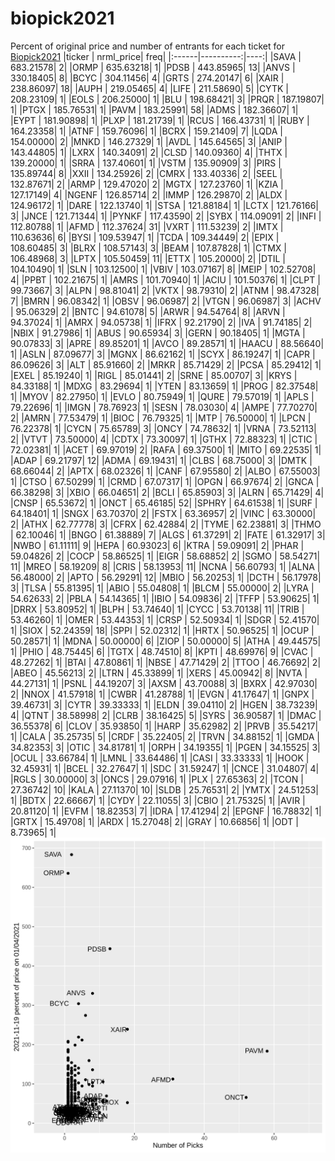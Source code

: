 # biopick2021
Percent of original price and number of entrants for each ticket for [Biopick2021](https://twitter.com/hashtag/Biopick2021)
|ticker | nrml_price| freq|
|:------|----------:|----:|
|SAVA   |  683.21578|    2|
|ORMP   |  635.63218|    1|
|PDSB   |  443.85965|   13|
|ANVS   |  330.18405|    8|
|BCYC   |  304.11456|    4|
|GRTS   |  274.20147|    6|
|XAIR   |  238.86097|   18|
|AUPH   |  219.05465|    4|
|LIFE   |  211.58690|    5|
|CYTK   |  208.23109|    1|
|EOLS   |  206.25000|    1|
|BLU    |  198.68421|    3|
|PRQR   |  187.19807|    1|
|PTGX   |  185.76531|    1|
|PAVM   |  183.25991|   58|
|ADMS   |  182.36607|    1|
|EYPT   |  181.90898|    1|
|PLXP   |  181.21739|    1|
|RCUS   |  166.43731|    1|
|RUBY   |  164.23358|    1|
|ATNF   |  159.76096|    1|
|BCRX   |  159.21409|    7|
|LQDA   |  154.00000|    2|
|MNKD   |  146.27329|    1|
|AVDL   |  145.64565|    3|
|ANIP   |  143.44805|    1|
|LXRX   |  140.34091|    2|
|CLSD   |  140.09360|    4|
|THTX   |  139.20000|    1|
|SRRA   |  137.40601|    1|
|VSTM   |  135.90909|    3|
|PIRS   |  135.89744|    8|
|XXII   |  134.25926|    2|
|CMRX   |  133.40336|    2|
|SEEL   |  132.87671|    2|
|ARMP   |  129.47020|    2|
|MGTX   |  127.23760|    1|
|KZIA   |  127.17149|    4|
|NGENF  |  126.85714|    2|
|IMMP   |  126.29870|    2|
|ALDX   |  124.96172|    1|
|DARE   |  122.13740|    1|
|STSA   |  121.88184|    1|
|LCTX   |  121.76166|    3|
|JNCE   |  121.71344|    1|
|PYNKF  |  117.43590|    2|
|SYBX   |  114.09091|    2|
|INFI   |  112.80788|    1|
|AFMD   |  112.37624|   31|
|VXRT   |  111.53239|    2|
|IMTX   |  110.63636|    6|
|BYSI   |  109.53947|    1|
|TCDA   |  109.34449|    2|
|EPIX   |  108.60485|    3|
|BLRX   |  108.57143|    3|
|BEAM   |  107.87828|    1|
|CTMX   |  106.48968|    3|
|LPTX   |  105.50459|   11|
|ETTX   |  105.20000|    2|
|DTIL   |  104.10490|    1|
|SLN    |  103.12500|    1|
|VBIV   |  103.07167|    8|
|MEIP   |  102.52708|    4|
|PPBT   |  102.21675|    1|
|AMRS   |  101.70940|    1|
|ACIU   |  101.50376|    1|
|CLPT   |   99.73667|    3|
|ALPN   |   98.81041|    2|
|VKTX   |   98.79310|    2|
|ATNM   |   98.47328|    7|
|BMRN   |   96.08342|    1|
|OBSV   |   96.06987|    2|
|VTGN   |   96.06987|    3|
|ACHV   |   95.06329|    2|
|BNTC   |   94.61078|    5|
|ARWR   |   94.54764|    8|
|ARVN   |   94.37024|    1|
|AMRX   |   94.05738|    1|
|IFRX   |   92.21790|    2|
|IVA    |   91.74185|    2|
|NBIX   |   91.27986|    1|
|ABUS   |   90.65934|    3|
|GERN   |   90.18405|    1|
|MGTA   |   90.07833|    3|
|APRE   |   89.85201|    1|
|AVCO   |   89.28571|    1|
|HAACU  |   88.56640|    1|
|ASLN   |   87.09677|    3|
|MGNX   |   86.62162|    1|
|SCYX   |   86.19247|    1|
|CAPR   |   86.09626|    3|
|ALT    |   85.91660|    2|
|MRKR   |   85.71429|    2|
|PCSA   |   85.29412|    1|
|EXEL   |   85.19240|    1|
|RIGL   |   85.01441|    2|
|SRNE   |   85.00707|    3|
|KRYS   |   84.33188|    1|
|MDXG   |   83.29694|    1|
|YTEN   |   83.13659|    1|
|PROG   |   82.37548|    1|
|MYOV   |   82.27950|    1|
|EVLO   |   80.75949|    1|
|QURE   |   79.57019|    1|
|APLS   |   79.22696|    1|
|IMGN   |   78.76923|    1|
|SESN   |   78.03030|    4|
|AMPE   |   77.70270|    2|
|AMRN   |   77.53479|    1|
|BIOC   |   76.79325|    1|
|MTP    |   76.50000|    1|
|LPCN   |   76.22378|    1|
|CYCN   |   75.65789|    3|
|ONCY   |   74.78632|    1|
|VRNA   |   73.52113|    2|
|VTVT   |   73.50000|    4|
|CDTX   |   73.30097|    1|
|GTHX   |   72.88323|    1|
|CTIC   |   72.02381|    1|
|ACET   |   69.97019|    2|
|RAFA   |   69.37500|    1|
|MITO   |   69.22535|    1|
|ADAP   |   69.21797|   12|
|ADMA   |   69.19431|    1|
|CLBS   |   68.75000|    3|
|DMTK   |   68.66044|    2|
|APTX   |   68.02326|    1|
|CANF   |   67.95580|    2|
|ALBO   |   67.55003|    1|
|CTSO   |   67.50299|    1|
|CRMD   |   67.07317|    1|
|OPGN   |   66.97674|    2|
|GNCA   |   66.38298|    3|
|XBIO   |   66.04651|    2|
|BCLI   |   65.85903|    3|
|ALRN   |   65.71429|    4|
|CNSP   |   65.53672|    1|
|ONCT   |   65.46185|   52|
|SPHRY  |   64.61538|    1|
|SURF   |   64.18401|    1|
|SNGX   |   63.70370|    2|
|FSTX   |   63.36957|    2|
|VINC   |   63.30000|    2|
|ATHX   |   62.77778|    3|
|CFRX   |   62.42884|    2|
|TYME   |   62.23881|    3|
|THMO   |   62.10046|    1|
|BNGO   |   61.38889|    7|
|ALGS   |   61.37291|    2|
|FATE   |   61.32917|    3|
|NWBO   |   61.11111|    9|
|HEPA   |   60.93023|    6|
|KTRA   |   59.09091|    2|
|PHAR   |   59.04826|    2|
|COCP   |   58.86525|    1|
|EIGR   |   58.68852|    2|
|SGMO   |   58.54271|   11|
|MREO   |   58.19209|    8|
|CRIS   |   58.13953|   11|
|NCNA   |   56.60793|    1|
|ALNA   |   56.48000|    2|
|APTO   |   56.29291|   12|
|MBIO   |   56.20253|    1|
|DCTH   |   56.17978|    3|
|TLSA   |   55.81395|    1|
|ABIO   |   55.04808|    1|
|BLCM   |   55.00000|    2|
|LYRA   |   54.62633|    2|
|PBLA   |   54.14365|    1|
|IBIO   |   54.09836|    2|
|TFFP   |   53.90625|    1|
|DRRX   |   53.80952|    1|
|BLPH   |   53.74640|    1|
|CYCC   |   53.70138|   11|
|TRIB   |   53.46260|    1|
|OMER   |   53.44353|    1|
|CRSP   |   52.50934|    1|
|SDGR   |   52.41570|    1|
|SIOX   |   52.24359|   18|
|SPPI   |   52.02312|    1|
|HRTX   |   50.96525|    1|
|OCUP   |   50.28571|    1|
|MDNA   |   50.00000|    6|
|ZIOP   |   50.00000|    5|
|ATHA   |   49.44575|    1|
|PHIO   |   48.75445|    6|
|TGTX   |   48.74510|    8|
|KPTI   |   48.69976|    9|
|CVAC   |   48.27262|    1|
|BTAI   |   47.80861|    1|
|NBSE   |   47.71429|    2|
|TTOO   |   46.76692|    2|
|ABEO   |   45.56213|    2|
|LTRN   |   45.33899|    1|
|XERS   |   45.00942|    8|
|NVTA   |   44.27131|    1|
|PSNL   |   44.19207|    3|
|AXSM   |   43.70088|    3|
|BXRX   |   42.97030|    2|
|NNOX   |   41.57918|    1|
|CWBR   |   41.28788|    1|
|EVGN   |   41.17647|    1|
|GNPX   |   39.46731|    3|
|CYTR   |   39.33333|    1|
|ELDN   |   39.04110|    2|
|HGEN   |   38.73239|    4|
|QTNT   |   38.58998|    2|
|CLRB   |   38.16425|    5|
|SYRS   |   36.90587|    1|
|DMAC   |   36.55378|    6|
|CLOV   |   35.93850|    1|
|HARP   |   35.62982|    2|
|PRVB   |   35.54217|    1|
|CALA   |   35.25735|    5|
|CRDF   |   35.22405|    2|
|TRVN   |   34.88152|    1|
|GMDA   |   34.82353|    3|
|OTIC   |   34.81781|    1|
|ORPH   |   34.19355|    1|
|PGEN   |   34.15525|    3|
|OCUL   |   33.66784|    1|
|LMNL   |   33.64486|    1|
|CASI   |   33.33333|    1|
|HOOK   |   32.45931|    1|
|BCEL   |   32.27647|    1|
|SDC    |   31.59247|    1|
|CNCE   |   31.04807|    4|
|RGLS   |   30.00000|    3|
|ONCS   |   29.07916|    1|
|PLX    |   27.65363|    2|
|TCON   |   27.36742|   10|
|KALA   |   27.11370|   10|
|SLDB   |   25.76531|    2|
|YMTX   |   24.51253|    1|
|BDTX   |   22.66667|    1|
|CYDY   |   22.11055|    3|
|CBIO   |   21.75325|    1|
|AVIR   |   20.81120|    1|
|EVFM   |   18.82353|    7|
|IDRA   |   17.41294|    2|
|EPGNF  |   16.78832|    1|
|GRTX   |   15.49708|    1|
|ARDX   |   15.27048|    2|
|GRAY   |   10.66856|    1|
|ODT    |    8.73965|    1|
![retvspicks](biopicks.png?raw=true)
